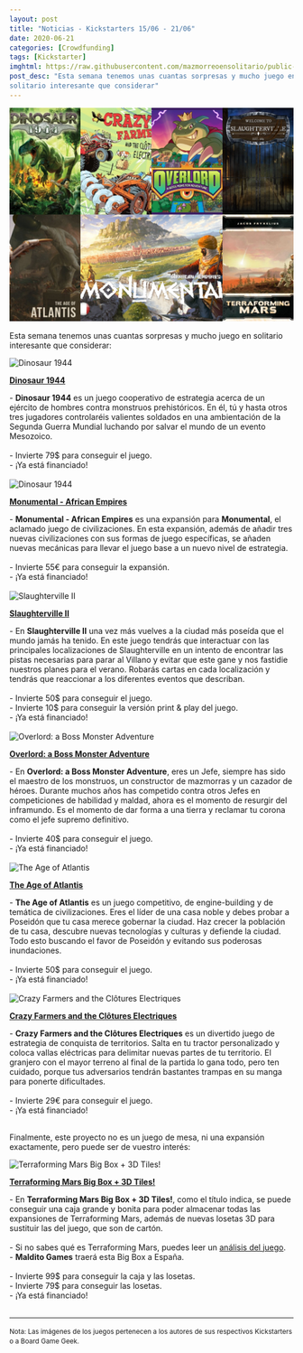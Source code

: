 ```yaml
---
layout: post
title: "Noticias - Kickstarters 15/06 - 21/06"
date: 2020-06-21
categories: [Crowdfunding]
tags: [Kickstarter]
imghtml: https://raw.githubusercontent.com/mazmorreoensolitario/public-images/master/crowdfunding/crowdfunding-20-0615-0621.jpg
post_desc: "Esta semana tenemos unas cuantas sorpresas y mucho juego en 
solitario interesante que considerar"
---
```


![](https://raw.githubusercontent.com/mazmorreoensolitario/public-images/master/crowdfunding/crowdfunding-20-0615-0621.jpg)

Esta semana tenemos unas cuantas sorpresas y mucho juego en solitario
interesante que considerar:


<div class="row">
    <div class="col-md-3">
        <img width="200" height="200"
            src="https://cf.geekdo-images.com/imagepage/img/qJrE7malsPEUorGMO3lsysMbQ5o=/fit-in/900x600/filters:no_upscale()/pic5455085.jpg"
            class="img-thumbnail" alt="Dinosaur 1944">
    </div>
    <div class="col-md-9">
        <p>
            <a target="_blank" 
                href="https://www.kickstarter.com/projects/petersengames/dinosaur-1944?ref=mazmorreoensolitario">
            <strong>Dinosaur 1944</strong>
            </a>
        </p>
            - <strong>Dinosaur 1944</strong> es un juego cooperativo de
            estrategia acerca de un ejército de hombres contra monstruos
            prehistóricos. En él, tú y hasta otros tres jugadores controlaréis
            valientes soldados en una ambientación de la Segunda Guerra Mundial
            luchando por salvar el mundo de un evento Mesozoico.
            <br>
            <br>
            - Invierte 79$ para conseguir el juego.
            <br>
           - ¡Ya está financiado!
    </div>
</div>
<br>

<div class="row">
    <div class="col-md-3">
        <img width="200" height="200"
            src="https://ksr-ugc.imgix.net/assets/029/368/456/a0fa4b5e0f04ced6396ebb057348cfa1_original.png?ixlib=rb-2.1.0&w=680&fit=max&v=1591478944&auto=format&frame=1&lossless=true&s=44b470354347b73a91c945d8391d3120"
            class="img-thumbnail" alt="Dinosaur 1944">
    </div>
    <div class="col-md-9">
        <p>
            <a target="_blank" 
                href="https://www.kickstarter.com/projects/funforge/monumental-african-empires?ref=mazmorreoensolitario">
            <strong>Monumental - African Empires</strong>
            </a>
        </p>
            - <strong>Monumental - African Empires</strong> es una expansión
            para <strong>Monumental</strong>, el aclamado juego de
            civilizaciones. En esta expansión, además de añadir tres nuevas
            civilizaciones con sus formas de juego específicas, se añaden
            nuevas mecánicas para llevar el juego base a un nuevo nivel de
            estrategia.
            <br>
            <br>
            - Invierte 55€ para conseguir la expansión.
            <br>
           - ¡Ya está financiado!
    </div>
</div>
<br>

<div class="row">
    <div class="col-md-3">
        <img width="200" height="200"
            src="https://ksr-ugc.imgix.net/assets/029/466/895/60409084d7894d99b229c1567b383072_original.png?ixlib=rb-2.1.0&w=680&fit=max&v=1592193216&auto=format&frame=1&lossless=true&s=9db067785a20e8298a877f8916995829"
            class="img-thumbnail" alt="Slaughterville II">
    </div>
    <div class="col-md-9">
        <p>
            <a target="_blank" 
                href="https://www.kickstarter.com/projects/gom/slaughterville-2-returning-to-the-town-of-fun-and-horror?ref=mazmorreoensolitario">
            <strong>Slaughterville II</strong>
            </a>
        </p>
            - En <strong>Slaughterville II</strong> una vez más vuelves a la
            ciudad más poseída que el mundo jamás ha tenido. En este juego
            tendrás que interactuar con las principales localizaciones de
            Slaughterville en un intento de encontrar las pistas necesarias
            para parar al Villano y evitar que este gane y nos fastidie
            nuestros planes para el verano. Robarás cartas en cada localización
            y tendrás que reaccionar a los diferentes eventos que describan. 
            <br>
            <br>
            - Invierte 50$ para conseguir el juego.
            <br>
            - Invierte 10$ para conseguir la versión print & play del juego.
            <br>
           - ¡Ya está financiado!
    </div>
</div>
<br>

<div class="row">
    <div class="col-md-3">
        <img width="200" height="200"
            src="https://cf.geekdo-images.com/imagepage/img/9beJVcMMV4dxfd3lWoClwtw9TPQ=/fit-in/900x600/filters:no_upscale()/pic5430516.png"
            class="img-thumbnail" alt="Overlord: a Boss Monster Adventure">
    </div>
    <div class="col-md-9">
        <p>
            <a target="_blank" 
                href="https://www.kickstarter.com/projects/brotherwise/overlord-a-boss-monster-adventure?ref=mazmorreoensolitario">
            <strong>Overlord: a Boss Monster Adventure</strong>
            </a>
        </p>
            - En <strong>Overlord: a Boss Monster Adventure</strong>, eres un
            Jefe, siempre has sido el maestro de los monstruos, un constructor
            de mazmorras y un cazador de héroes. Durante muchos años has
            competido contra otros Jefes en competiciones de habilidad y
            maldad, ahora es el momento de resurgir del inframundo. Es el
            momento de dar forma a una tierra y reclamar tu corona como el jefe
            supremo definitivo.
            <br>
            <br>
            - Invierte 40$ para conseguir el juego.
            <br>
           - ¡Ya está financiado!
    </div>
</div>
<br>

<div class="row">
    <div class="col-md-3">
        <img width="200" height="200"
            src="https://ksr-ugc.imgix.net/assets/029/474/952/376c271f23f8bd16e890d935952bf586_original.png?ixlib=rb-2.1.0&w=680&fit=max&v=1592243555&auto=format&frame=1&lossless=true&s=d41b816443b11d015437fbf2812e4391"
            class="img-thumbnail" alt="The Age of Atlantis">
    </div>
    <div class="col-md-9">
        <p>
            <a target="_blank" 
                href="https://www.kickstarter.com/projects/eldoradogames/the-age-of-atlantis?ref=mazmorreoensolitario">
            <strong>The Age of Atlantis</strong>
            </a>
        </p>
            - <strong>The Age of Atlantis</strong> es un juego competitivo, de
            engine-building y de temática de civilizaciones. Eres el líder de
            una casa noble y debes probar a Poseidón que tu casa merece
            gobernar la ciudad. Haz crecer la población de tu casa, descubre
            nuevas tecnologías y culturas y defiende la ciudad. Todo esto
            buscando el favor de Poseidón y evitando sus poderosas
            inundaciones. 
            <br>
            <br>
            - Invierte 50$ para conseguir el juego.
            <br>
           - ¡Ya está financiado!
    </div>
</div>
<br>

<div class="row">
    <div class="col-md-3">
        <img width="200" height="200"
            src="https://cf.geekdo-images.com/imagepage/img/amjRk171zcXxVYNldPiZ4a-GSBA=/fit-in/900x600/filters:no_upscale()/pic5250551.jpg"
            class="img-thumbnail" alt="Crazy Farmers and the Clôtures Electriques">
    </div>
    <div class="col-md-9">
        <p>
            <a target="_blank" 
                href="https://www.kickstarter.com/projects/1486112993/crazy-farmers-and-the-clotures-electriques?ref=mazmorreoensolitario">
            <strong>Crazy Farmers and the Clôtures Electriques</strong>
            </a>
        </p>
            - <strong>Crazy Farmers and the Clôtures Electriques</strong> es un
            divertido juego de estrategia de conquista de territorios. Salta en
            tu tractor personalizado y coloca vallas eléctricas para delimitar
            nuevas partes de tu territorio. El granjero con el mayor terreno al
            final de la partida lo gana todo, pero ten cuidado, porque tus
            adversarios tendrán bastantes trampas en su manga para ponerte
            dificultades. 
            <br>
            <br>
            - Invierte 29€ para conseguir el juego.
            <br>
           - ¡Ya está financiado!
    </div>
</div>
<br>

Finalmente, este proyecto no es un juego de mesa, ni una expansión exactamente,
pero puede ser de vuestro interés: 

<div class="row">
    <div class="col-md-3">
        <img width="200" height="200"
            src="https://ksr-ugc.imgix.net/assets/029/481/635/7d09ab0599a37299eeeb9d6f5995b8c1_original.jpg?ixlib=rb-2.1.0&w=680&fit=max&v=1592284320&auto=format&frame=1&q=92&s=60a9bcd8f82d5f75b2b588c8474fb230"
            class="img-thumbnail" alt="Terraforming Mars Big Box + 3D Tiles!">
    </div>
    <div class="col-md-9">
        <p>
            <a target="_blank" 
                href="https://www.kickstarter.com/projects/strongholdgames/terraforming-mars-big-box?ref=mazmorreoensolitario">
            <strong>Terraforming Mars Big Box + 3D Tiles!</strong>
            </a>
        </p>
            - En <strong>Terraforming Mars Big Box + 3D Tiles!</strong>, como
            el título indica, se puede conseguir una caja grande y bonita para
            poder almacenar todas las expansiones de Terraforming Mars, además
            de nuevas losetas 3D para sustituir las del juego, que son de
            cartón.
            <br>
            <br>
            - Si no sabes qué es Terraforming Mars, puedes leer un  <a
            href="{{site.baseurl}}/2019/09/16/analisis-terraforming-mars/">análisis
            del juego</a>.
            <br>
            - <strong>Maldito Games</strong> traerá esta Big Box a España.
            <br>
            <br>
            - Invierte 99$ para conseguir la caja y las losetas.
            <br>
            - Invierte 79$ para conseguir las losetas.
            <br>
           - ¡Ya está financiado!
    </div>
</div>
<br>

<hr>

<small>Nota: Las imágenes de los juegos pertenecen a los autores de sus
respectivos Kickstarters o a Board Game Geek.</small>
